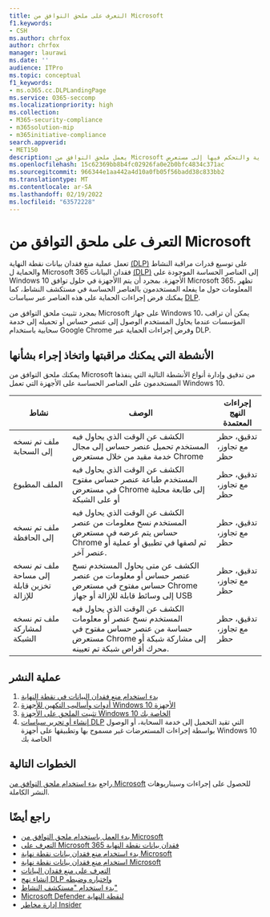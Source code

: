 ```yaml
---
title: التعرف على ملحق التوافق من Microsoft
f1.keywords:
- CSH
ms.author: chrfox
author: chrfox
manager: laurawi
ms.date: ''
audience: ITPro
ms.topic: conceptual
f1_keywords:
- ms.o365.cc.DLPLandingPage
ms.service: O365-seccomp
ms.localizationpriority: high
ms.collection:
- M365-security-compliance
- m365solution-mip
- m365initiative-compliance
search.appverid:
- MET150
description: يعمل ملحق التوافق من Microsoft على توسيع مراقبة أنشطة الملفات والإجراءات الحماية والتحكم فيها إلى مستعرض Google Chrome
ms.openlocfilehash: 15c62369bb8b4fc02926fa0e2b0bfc4834c371ac
ms.sourcegitcommit: 966344e1aa442a4d10a0fb05f56badd38c833bb2
ms.translationtype: MT
ms.contentlocale: ar-SA
ms.lasthandoff: 02/19/2022
ms.locfileid: "63572228"
---
```

# <a name="learn-about-the-microsoft-compliance-extension"></a>التعرف على ملحق التوافق من Microsoft

تعمل عملية منع فقدان بيانات نقطة النهاية [(DLP)](endpoint-dlp-learn-about.md) على توسيع قدرات مراقبة النشاط والحماية ل Microsoft 365 فقدان البيانات [(DLP)](dlp-learn-about-dlp.md) إلى العناصر الحساسة الموجودة على Windows 10 الأجهزة. بمجرد أن يتم االأجهزة في حلول توافق Microsoft 365، تظهر المعلومات حول ما يفعله المستخدمون بالعناصر الحساسة في مستكشف النشاط، كما يمكنك فرض إجراءات [](data-classification-activity-explorer.md) الحماية على هذه العناصر عبر سياسات [DLP](create-test-tune-dlp-policy.md).

بمجرد تثبيت ملحق التوافق من Microsoft على جهاز Windows 10، يمكن أن تراقب المؤسسات عندما يحاول المستخدم الوصول إلى عنصر حساس أو تحميله إلى خدمة سحابية باستخدام Google Chrome وفرض إجراءات الحماية عبر DLP.  

## <a name="activities-you-can-monitor-and-take-action-on"></a>الأنشطة التي يمكنك مراقبتها واتخاذ إجراء بشأنها

يمكنك ملحق التوافق من Microsoft من تدقيق وإدارة أنواع الأنشطة التالية التي ينفذها المستخدمون على العناصر الحساسة على الأجهزة التي تعمل Windows 10.

نشاط |الوصف  | إجراءات النهج المعتمدة|
|---------|---------|---------|
|ملف تم نسخه إلى السحابة  | الكشف عن الوقت الذي يحاول فيه المستخدم تحميل عنصر حساس إلى مجال خدمة مقيد من خلال مستعرض Chrome |تدقيق، حظر مع تجاوز، حظر|
|الملف المطبوع  |الكشف عن الوقت الذي يحاول فيه المستخدم طباعة عنصر حساس مفتوح في مستعرض Chrome إلى طابعة محلية أو على الشبكة |تدقيق، حظر مع تجاوز، حظر|
|ملف تم نسخه إلى الحافظة |الكشف عن الوقت الذي يحاول فيه المستخدم نسخ معلومات من عنصر حساس يتم عرضه في مستعرض Chrome ثم لصقها في تطبيق أو عملية أو عنصر آخر. |تدقيق، حظر مع تجاوز، حظر|
|ملف تم نسخه إلى مساحة تخزين قابلة للإزالة    | الكشف عن متى يحاول المستخدم نسخ عنصر حساس أو معلومات من عنصر حساس مفتوح في مستعرض Chrome إلى وسائط قابلة للإزالة أو جهاز USB |تدقيق، حظر مع تجاوز، حظر|
|ملف تم نسخه لمشاركة الشبكة  |الكشف عن الوقت الذي يحاول فيه المستخدم نسخ عنصر أو معلومات حساسة من عنصر حساس مفتوح في مستعرض Chrome إلى مشاركة شبكة أو محرك أقراص شبكة تم تعيينه.|تدقيق، حظر مع تجاوز، حظر |

## <a name="deployment-process"></a>عملية النشر
1. [بدء استخدام منع فقدان البيانات في نقطة النهاية](endpoint-dlp-getting-started.md)
2. [أدوات وأساليب التكهين للأجهزة Windows 10 الأجهزة](device-onboarding-overview.md)
3. [تثبيت الملحق على الأجهزة Windows 10 الخاصة بك](dlp-chrome-get-started.md)
4. [إنشاء أو تحرير سياسات DLP](create-test-tune-dlp-policy.md) التي تقيد التحميل إلى خدمة السحابة، أو الوصول بواسطة إجراءات المستعرضات غير مسموح بها وتطبيقها على أجهزة Windows 10 الخاصة بك

## <a name="next-steps"></a>الخطوات التالية

راجع [بدء استخدام ملحق التوافق من Microsoft](dlp-chrome-get-started.md) للحصول على إجراءات وسيناريوهات النشر الكاملة.

## <a name="see-also"></a>راجع أيضًا

- [بدء العمل باستخدام ملحق التوافق من Microsoft](dlp-chrome-get-started.md)
- [التعرف على Microsoft 365 فقدان بيانات نقطة النهاية](endpoint-dlp-learn-about.md)
- [بدء استخدام منع فقدان بيانات نقطة نهاية Microsoft](endpoint-dlp-getting-started.md)
- [استخدام منع فقدان بيانات نقطة نهاية Microsoft](endpoint-dlp-using.md)
- [التعرف على منع فقدان البيانات](dlp-learn-about-dlp.md)
- [إنشاء نهج DLP واختباره وضبطه](create-test-tune-dlp-policy.md)
- [بدء استخدام "مستكشف النشاط"](data-classification-activity-explorer.md)
- [Microsoft Defender لنقطة النهاية](/windows/security/threat-protection/)
- [إدارة مخاطر Insider](insider-risk-management.md)
